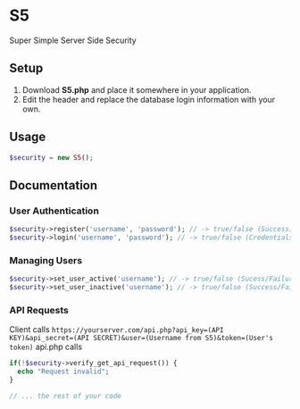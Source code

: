 # S5
Super Simple Server Side Security

## Setup
1. Download **S5.php** and place it somewhere in your application.
2. Edit the header and replace the database login information with your own.

## Usage
``` php
$security = new S5();
```
## Documentation
### User Authentication
``` php
$security->register('username', 'password'); // -> true/false (Success)
$security->login('username', 'password'); // -> true/false (Credentials correct/incorrect)
```
### Managing Users
``` php
$security->set_user_active('username'); // -> true/false (Sucess/Failure)
$security->set_user_inactive('username'); // -> true/false (Success/Failure)
```
### API Requests
Client calls 
`https://yourserver.com/api.php?api_key=(API KEY)&api_secret=(API SECRET)&user=(Username from S5)&token=(User's token)`
api.php calls 
```php
if(!$security->verify_get_api_request()) {
  echo "Request invalid";
}

// ... the rest of your code
```
